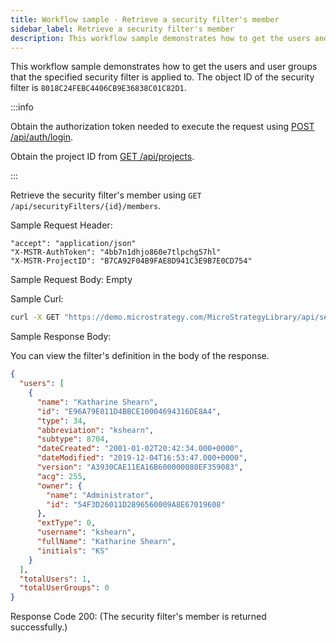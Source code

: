 ```yaml
---
title: Workflow sample - Retrieve a security filter's member
sidebar_label: Retrieve a security filter's member
description: This workflow sample demonstrates how to get the users and user groups that the specified security filter is applied to.
---
```


This workflow sample demonstrates how to get the users and user groups that the specified security filter is applied to. The object ID of the security filter is `8018C24FEBC4406CB9E36838C01C82D1`.

:::info

Obtain the authorization token needed to execute the request using [POST /api/auth/login](https://demo.microstrategy.com/MicroStrategyLibrary/api-docs/index.html#/Authentication/postLogin).

Obtain the project ID from [GET /api/projects](https://demo.microstrategy.com/MicroStrategyLibrary/api-docs/index.html#/Projects/getProjects_1).

:::

Retrieve the security filter's member using `GET /api/securityFilters/{id}/members`.

Sample Request Header:

```http
"accept": "application/json"
"X-MSTR-AuthToken": "4bb7n1dhjo860e7tlpchg57hl"
"X-MSTR-ProjectID": "B7CA92F04B9FAE8D941C3E9B7E0CD754"
```

Sample Request Body: Empty

Sample Curl:

```bash
curl -X GET "https://demo.microstrategy.com/MicroStrategyLibrary/api/securityFilters/8018C24FEBC4406CB9E36838C01C82D1/members" -H "accept: application/json" -H "X-MSTR-AuthToken: 4bb7n1dhjo860e7tlpchg57hl" -H "X-MSTR-ProjectID: B7CA92F04B9FAE8D941C3E9B7E0CD754"
```

Sample Response Body:

You can view the filter's definition in the body of the response.

```json
{
  "users": [
    {
      "name": "Katharine Shearn",
      "id": "E96A79E011D4BBCE10004694316DE8A4",
      "type": 34,
      "abbreviation": "kshearn",
      "subtype": 8704,
      "dateCreated": "2001-01-02T20:42:34.000+0000",
      "dateModified": "2019-12-04T16:53:47.000+0000",
      "version": "A3930CAE11EA16B600000080EF359083",
      "acg": 255,
      "owner": {
        "name": "Administrator",
        "id": "54F3D26011D2896560009A8E67019608"
      },
      "extType": 0,
      "username": "kshearn",
      "fullName": "Katharine Shearn",
      "initials": "KS"
    }
  ],
  "totalUsers": 1,
  "totalUserGroups": 0
}
```

Response Code 200: (The security filter's member is returned successfully.)
